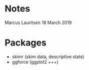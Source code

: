 Notes
================
Marcus Lauritsen
18 March 2019

# Packages

  - skimr (skim data, descriptive stats)
  - ggforce (ggplot2 +++)
